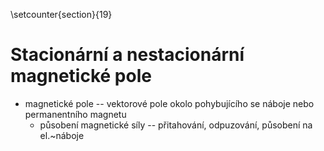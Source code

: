
\setcounter{section}{19}
# Stacionární a nestacionární magnetické pole
- magnetické pole -- vektorové pole okolo pohybujícího se náboje nebo permanentního magnetu
	- působení magnetické síly -- přitahování, odpuzování, působení na el.~náboje
